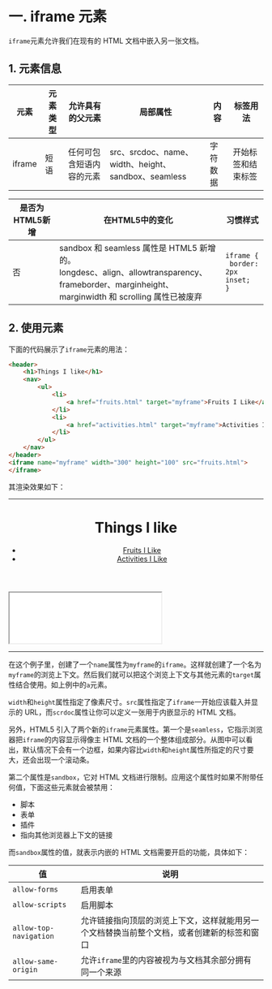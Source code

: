 # 一. iframe 元素

`iframe`元素允许我们在现有的 HTML 文档中嵌入另一张文档。

## 1. 元素信息

| 元素   | 元素类型 | 允许具有的父元素         | 局部属性                                            | 内容     | 标签用法           |
| ------ | -------- | ------------------------ | --------------------------------------------------- | -------- | ------------------ |
| iframe | 短语     | 任何可包含短语内容的元素 | src、srcdoc、name、width、height、sandbox、seamless | 字符数据 | 开始标签和结束标签 |

| 是否为HTML5新增 | 在HTML5中的变化                                              | 习惯样式                                                     |
| --------------- | ------------------------------------------------------------ | ------------------------------------------------------------ |
| 否              | sandbox 和 seamless 属性是 HTML5 新增的。<br />longdesc、align、allowtransparency、frameborder、marginheight、marginwidth 和 scrolling 属性已被废弃 | <pre><code>iframe {<br />    border: 2px inset;<br />}</code></pre> |

## 2. 使用元素

下面的代码展示了`iframe`元素的用法：

```html
<header>
	<h1>Things I like</h1>
	<nav>
		<ul>
			<li>
				<a href="fruits.html" target="myframe">Fruits I Like</a>
			</li>
			<li>
				<a href="activities.html" target="myframe">Activities I Like</a>
			</li>
		</ul>
	</nav>
</header>
<iframe name="myframe" width="300" height="100" src="fruits.html">
</iframe>
```

其渲染效果如下：

****

<header>
	<h1>Things I like</h1>
	<nav>
		<ul>
			<li>
				<a href="HTML5/嵌入内容/嵌入另一张HTML文档/html/fruits.html" target="myframe">Fruits I Like</a>
			</li>
			<li>
				<a href="HTML5/嵌入内容/嵌入另一张HTML文档/html/activities.html" target="myframe">Activities I Like</a>
			</li>
		</ul>
	</nav>
</header>
<iframe name="myframe" width="300" height="100" src="HTML5/嵌入内容/嵌入另一张HTML文档/html/fruits.html">
</iframe>


****

在这个例子里，创建了一个`name`属性为`myframe`的`iframe`。这样就创建了一个名为`myframe`的浏览上下文。然后我们就可以把这个浏览上下文与其他元素的`target`属性结合使用。如上例中的`a`元素。

`width`和`height`属性指定了像素尺寸。`src`属性指定了`iframe`一开始应该载入并显示的 URL，而`scrdoc`属性让你可以定义一张用于内嵌显示的 HTML 文档。

另外，HTML5 引入了两个新的`iframe`元素属性。第一个是`seamless`，它指示浏览器把`iframe`的内容显示得像主 HTML 文档的一个整体组成部分。从图中可以看出，默认情况下会有一个边框，如果内容比`width`和`height`属性所指定的尺寸要大，还会出现一个滚动条。

第二个属性是`sandbox`，它对 HTML 文档进行限制。应用这个属性时如果不附带任何值，下面这些元素就会被禁用：

- 脚本
- 表单
- 插件
- 指向其他浏览器上下文的链接

而`sandbox`属性的值，就表示内嵌的 HTML 文档需要开启的功能，具体如下：

| 值                     | 说明                                                         |
| ---------------------- | ------------------------------------------------------------ |
| `allow-forms`          | 启用表单                                                     |
| `allow-scripts`        | 启用脚本                                                     |
| `allow-top-navigation` | 允许链接指向顶层的浏览上下文，这样就能用另一个文档替换当前整个文档，或者创建新的标签和窗口 |
| `allow-same-origin`    | 允许`iframe`里的内容被视为与文档其余部分拥有同一个来源       |

